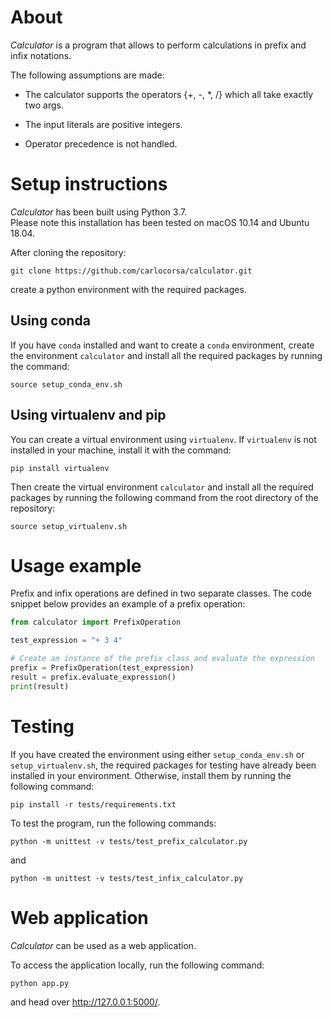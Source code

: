 # About

*Calculator* is a program that allows to perform calculations in prefix and infix notations.

The following assumptions are made:

* The calculator supports the operators {+, -, *, /} which all take exactly two args.

* The input literals are positive integers.

* Operator precedence is not handled.

# Setup instructions

*Calculator* has been built using Python 3.7.  
Please note this installation has been tested on macOS 10.14 and Ubuntu 18.04. 

After cloning the repository:

```
git clone https://github.com/carlocorsa/calculator.git
```

create a python environment with the required packages.

## Using conda

If you have `conda` installed and want to create a `conda` environment, create the environment `calculator` and install all the required packages by running the command:

```
source setup_conda_env.sh
```

## Using virtualenv and pip

You can create a virtual environment using `virtualenv`. If `virtualenv` is not installed in your machine, install it with the command:

```
pip install virtualenv
```

Then create the virtual environment `calculator` and install all the required packages by running the following command from the root directory of the repository:

```
source setup_virtualenv.sh
```

# Usage example

Prefix and infix operations are defined in two separate classes. The code snippet below provides an example of a prefix operation:

```python
from calculator import PrefixOperation

test_expression = "+ 3 4"

# Create an instance of the prefix class and evaluate the expression
prefix = PrefixOperation(test_expression)
result = prefix.evaluate_expression()
print(result)
```

# Testing
If you have created the environment using either `setup_conda_env.sh` or `setup_virtualenv.sh`, the required packages for testing have already been installed in your environment. Otherwise, install them by running the following command:

```
pip install -r tests/requirements.txt
``` 

To test the program, run the following commands:

```
python -m unittest -v tests/test_prefix_calculator.py
```
and
```
python -m unittest -v tests/test_infix_calculator.py
```

# Web application
*Calculator* can be used as a web application.

To access the application locally, run the following command:

```
python app.py
```

and head over http://127.0.0.1:5000/.

